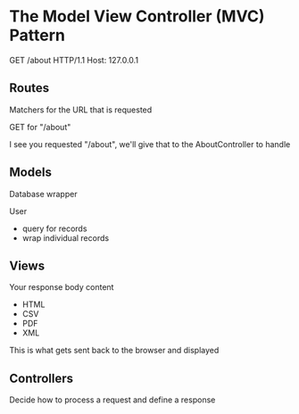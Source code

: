 # The Model View Controller (MVC) Pattern
GET /about HTTP/1.1
Host: 127.0.0.1

## Routes
Matchers for the URL that is requested

GET for "/about"

I see you requested "/about", we'll give that to the AboutController to handle

## Models
Database wrapper

User 
* query for records
* wrap individual records

## Views
Your response body content
* HTML
* CSV
* PDF
* XML

This is what gets sent back to the browser and displayed

## Controllers
Decide how to process a request and define a response